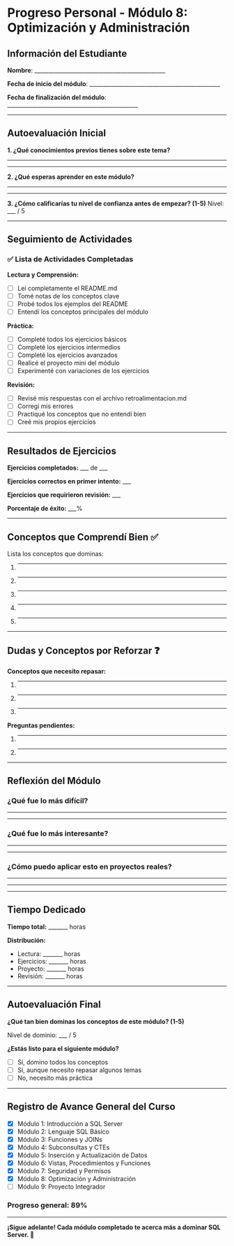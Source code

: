 # Progreso Personal - Módulo 8: Optimización y Administración

## Información del Estudiante

**Nombre**: _______________________________________________

**Fecha de inicio del módulo**: _______________________________________________

**Fecha de finalización del módulo**: _______________________________________________

---

## Autoevaluación Inicial

**1. ¿Qué conocimientos previos tienes sobre este tema?**
_______________________________________________
_______________________________________________

**2. ¿Qué esperas aprender en este módulo?**
_______________________________________________
_______________________________________________

**3. ¿Cómo calificarías tu nivel de confianza antes de empezar? (1-5)**
Nivel: ___ / 5

---

## Seguimiento de Actividades

### ✅ Lista de Actividades Completadas

**Lectura y Comprensión:**
- [ ] Leí completamente el README.md
- [ ] Tomé notas de los conceptos clave
- [ ] Probé todos los ejemplos del README
- [ ] Entendí los conceptos principales del módulo

**Práctica:**
- [ ] Completé todos los ejercicios básicos
- [ ] Completé los ejercicios intermedios
- [ ] Completé los ejercicios avanzados
- [ ] Realicé el proyecto mini del módulo
- [ ] Experimenté con variaciones de los ejercicios

**Revisión:**
- [ ] Revisé mis respuestas con el archivo retroalimentacion.md
- [ ] Corregí mis errores
- [ ] Practiqué los conceptos que no entendí bien
- [ ] Creé mis propios ejercicios

---

## Resultados de Ejercicios

**Ejercicios completados:** ___ de ___

**Ejercicios correctos en primer intento:** ___

**Ejercicios que requirieron revisión:** ___

**Porcentaje de éxito:** ___%

---

## Conceptos que Comprendí Bien ✅

Lista los conceptos que dominas:

1. _______________________________________________
2. _______________________________________________
3. _______________________________________________
4. _______________________________________________
5. _______________________________________________

---

## Dudas y Conceptos por Reforzar ❓

**Conceptos que necesito repasar:**

1. _______________________________________________
2. _______________________________________________
3. _______________________________________________

**Preguntas pendientes:**

1. _______________________________________________
2. _______________________________________________

---

## Reflexión del Módulo

### ¿Qué fue lo más difícil?
_______________________________________________
_______________________________________________

### ¿Qué fue lo más interesante?
_______________________________________________
_______________________________________________

### ¿Cómo puedo aplicar esto en proyectos reales?
_______________________________________________
_______________________________________________

---

## Tiempo Dedicado

**Tiempo total:** _______ horas

**Distribución:**
- Lectura: _______ horas
- Ejercicios: _______ horas
- Proyecto: _______ horas
- Revisión: _______ horas

---

## Autoevaluación Final

**¿Qué tan bien dominas los conceptos de este módulo? (1-5)**

Nivel de dominio: ___ / 5

**¿Estás listo para el siguiente módulo?**
- [ ] Sí, domino todos los conceptos
- [ ] Sí, aunque necesito repasar algunos temas
- [ ] No, necesito más práctica

---

## Registro de Avance General del Curso

- [x] Módulo 1: Introducción a SQL Server
- [x] Módulo 2: Lenguaje SQL Básico
- [x] Módulo 3: Funciones y JOINs
- [x] Módulo 4: Subconsultas y CTEs
- [x] Módulo 5: Inserción y Actualización de Datos
- [x] Módulo 6: Vistas, Procedimientos y Funciones
- [x] Módulo 7: Seguridad y Permisos
- [x] Módulo 8: Optimización y Administración
- [ ] Módulo 9: Proyecto Integrador

### Progreso general: 89%

---

**¡Sigue adelante! Cada módulo completado te acerca más a dominar SQL Server. 🎉**
